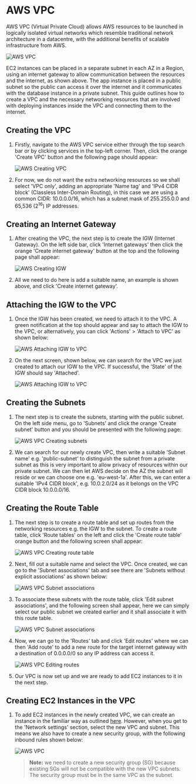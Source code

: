 # AWS VPC

AWS VPC (Virtual Private Cloud) allows AWS resources to be launched in logically isolated virtual networks which resemble traditional network architecture in a datacentre, with the additional benefits of scalable infrastructure from AWS.

![AWS VPC](images/aws-vpc.png)

EC2 instances can be placed in a separate subnet in each AZ in a Region, using an internet gateway to allow communication between the resources and the internet, as shown above. The app instance is placed in a public subnet so the public can access it over the internet and it communicates with the database instance in a private subnet. This guide outlines how to create a VPC and the necessary networking resources that are involved with deploying instances inside the VPC and connecting them to the internet.

## Creating the VPC

1. Firstly, navigate to the AWS VPC service either through the top search bar or by clicking services in the top-left corner. Then, click the orange 'Create VPC' button and the following page should appear:

    ![AWS Creating VPC](images/aws-create-vpc.png)

2. For now, we do not want the extra networking resources so we shall select 'VPC only', adding an appropriate 'Name tag' and 'IPv4 CIDR block' (Classless Inter-Domain Routing), in this case we are using a common CIDR: 10.0.0.0/16, which has a subnet mask of 255.255.0.0 and 65,536 (2<sup>16</sup>) IP addresses.

## Creating an Internet Gateway

1. After creating the VPC, the next step is to create the IGW (Internet Gateway). On the left side bar, click 'Internet gateways' then click the orange 'Create internet gateway' button at the top and the following page shall appear:

    ![AWS Creating IGW](images/aws-create-igw.png)

2. All we need to do here is add a suitable name, an example is shown above, and click 'Create internet gateway'.

## Attaching the IGW to the VPC

1. Once the IGW has been created, we need to attach it to the VPC. A green notification at the top should appear and say to attach the IGW to the VPC, or alternatively, you can click 'Actions' > 'Attach to VPC' as shown below:

    ![AWS Attaching IGW to VPC](images/aws-attach-igw.png)

2. On the next screen, shown below, we can search for the VPC we just created to attach our IGW to the VPC. If successful, the 'State' of the IGW should say 'Attached'.

    ![AWS Attaching IGW to VPC](images/aws-attach-igw2.png)

## Creating the Subnets

1. The next step is to create the subnets, starting with the public subnet. On the left side menu, go to 'Subnets' and click the orange 'Create subnet' button and you should be presented with the following page:
  
    ![AWS VPC Creating subnets](images/aws-create-subnet.png)

2. We can search for our newly create VPC, then write a suitable 'Subnet name' e.g. 'public-subnet' to distinguish the subnet from a private subnet as this is very important to allow privacy of resources within our private subnet. We can then let AWS decide on the AZ the subnet will reside or we can choose one e.g. 'eu-west-1a'. After this, we can enter a suitable 'IPv4 CIDR block', e.g. 10.0.2.0/24 as it belongs on the VPC CIDR block 10.0.0.0/16.

## Creating the Route Table

1. The next step is to create a route table and set up routes from the networking resources e.g. the IGW to the subnet. To create a route table, click 'Route tables' on the left and click the 'Create route table' orange button and the following screen shall appear:

    ![AWS VPC Creating route table](images/aws-create-rt.png)

2. Next, fill out a suitable name and select the VPC. Once created, we can go to the 'Subnet associations' tab and see there are 'Subnets without explicit associations' as shown below:

    ![AWS VPC Subnet associations](images/aws-subnet-association.png)

3. To associate these subnets with the route table, click 'Edit subnet associations', and the following screen shall appear, here we can simply select our public subnet we created earlier and it shall associate it with this route table.

    ![AWS VPC Subnet associations](images/aws-subnet-association2.png)

4. Now, we can go to the 'Routes' tab and click 'Edit routes' where we can then 'Add route' to add a new route for the target internet gateway with a destination of 0.0.0.0/0 so any IP address can access it.

    ![AWS VPC Editing routes](images/aws-edit-routes.png)

5. Our VPC is now set up and we are ready to add EC2 instances to it in the next step.

## Creating EC2 Instances in the VPC

1. To add EC2 instances in the newly created VPC, we can create an instance in the familiar way as outlined [here](https://github.com/bradley-woods/tech230-aws/blob/main/aws-ec2-setup.md). However, when you get to the 'Network settings' section, select the new VPC and subnet. This means we also have to create a new security group, with the following inbound rules shown below:

    ![AWS VPC](images/aws-create-instance-in-vpc.png)

    > **Note:** we need to create a new security group (SG) because existing SGs will not be compatible with the new VPC subnets. The security group must be in the same VPC as the subnet.
